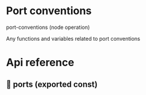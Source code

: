 # Port conventions

port-conventions (node operation)

Any functions and variables related to port conventions




# Api reference

## 📄 ports (exported const)

